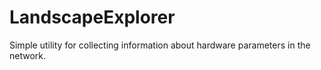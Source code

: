 # LandscapeExplorer
Simple utility for collecting information about hardware parameters in the network.
